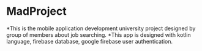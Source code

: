 # MadProject

*This is the mobile application development university project designed by group of members about job searching.
*This app is designed with kotlin language, firebase database, google firebase user authentication.
